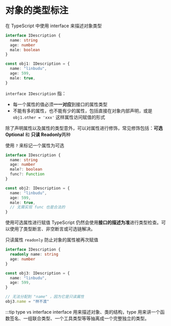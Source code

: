 # 对象的类型标注

在 TypeScript 中使用 interface 来描述对象类型

```ts
interface IDescription {
  name: string
  age: number
  male: boolean
}

const obj1: IDescription = {
  name: "linbudu",
  age: 599,
  male: true,
}
```

`interface IDescription` 指：

- 每一个属性的值必须**一一对应**到接口的属性类型
- 不能有多的属性，也不能有少的属性，包括直接在对象内部声明，或是 `obj1.other = 'xxx'` 这样属性访问赋值的形式

除了声明属性以及属性的类型意外，可以对属性进行修饰，常见修饰包括：**可选 Optional** 和 **只读 Readonly**两种

使用 `?` 来标记一个属性为可选

```typescript
interface IDescription {
  name: string
  age: number
  male?: boolean
  func?: Function
}

const obj2: IDescription = {
  name: "linbudu",
  age: 599,
  male: true,
  // 无需实现 func 也是合法的
}
```

使用可选属性进行赋值 TypeScript 仍然会使用**接口的描述为准**进行类型检查。可以使用了类型断言、非空断言或可选链解决。

只读属性 `readonly` 防止对象的属性被再次赋值

```typescript
interface IDescription {
  readonly name: string
  age: number
}

const obj3: IDescription = {
  name: "linbudu",
  age: 599,
}

// 无法分配到 "name" ，因为它是只读属性
obj3.name = "林不渡"
```

:::tip type vs interface
interface 用来描述对象、类的结构，type 用来讲一个函数签名、一组联合类型、一个工具类型等等抽离成一个完整独立的类型。
